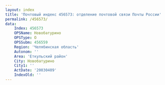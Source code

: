 ```yaml
---
layout: index
title: 'Почтовый индекс 456573: отделение почтовой связи Почты России'
permalink: /456573/
data:
    Index: 456573
    OPSName: Новобатурино
    OPSType: О
    OPSSubm: 456559
    Region: 'Челябинская область'
    Autonom: ''
    Area: 'Еткульский район'
    City: Новобатурино
    City1: ''
    ActDate: '20030409'
    IndexOld: ''
---
```

